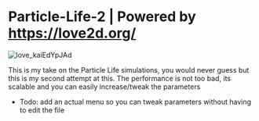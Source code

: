 # Particle-Life-2 | Powered by https://love2d.org/
![love_kaiEdYpJAd](https://user-images.githubusercontent.com/24467262/216839570-b3af147f-9531-4ad2-b576-da71d6bbf007.png)

This is my take on the Particle Life simulations, you would never guess but this is my second attempt at this.
The performance is not too bad, its scalable and you can easily increase/tweak the parameters

- Todo:
  add an actual menu so you can tweak parameters without having to edit the file
